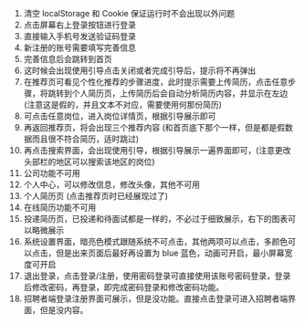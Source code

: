 1. 清空 localStorage 和 Cookie 保证运行时不会出现以外问题
2. 点击屏幕右上登录按钮进行登录
3. 直接输入手机号发送验证码登录
4. 新注册的账号需要填写完善信息
5. 完善信息后会跳转到首页
6. 这时候会出现使用引导点击关闭或者完成引导后，提示将不再弹出
7. 在推荐页可看见个性化推荐的步骤进度，此时提示需要上传简历，点击任意步骤，将跳转到个人简历页，上传简历后会自动分析简历内容，并显示在左边 (注意这是假的，并且文本不对应，需要使用何那份简历)
8. 可点击任意岗位，进入岗位详情页，根据引导展示即可
9. 再返回推荐页，将会出现三个推荐内容 (和首页底下那个一样，但是都是假数据而且很不符合简历，适时跳过)
10. 再点击搜索界面，会出现使用引导，根据引导展示一遍界面即可，(注意更改头部栏的地区可以搜索该地区的岗位)
11. 公司功能不可用
12. 个人中心，可以修改信息，修改头像，其他不可用
13. 个人简历页 (点击推荐页时已经展现过了)
14. 在线简历功能不可用
15. 投递简历页，已投递和待面试都是一样的，不必过于细致展示，右下的图表可以略微展示
16. 系统设置界面，暗亮色模式跟随系统不可点击，其他两项可以点击，多颜色可以点击，但是出来页面后最好再设置为 blue 蓝色，动画可开启，最小屏幕宽度可开启
17. 退出登录，点击登录/注册，使用密码登录可直接使用该账号密码登录，登录后修改密码，再登录，即完成密码登录和修改密码功能。
18. 招聘者端登录注册界面可展示，但是没功能。直接点击登录可进入招聘者端界面，但是没内容。
